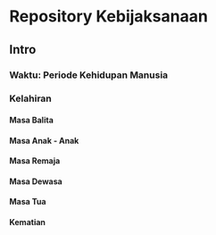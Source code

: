 # Repository Kebijaksanaan

## Intro

### Waktu: Periode Kehidupan Manusia

### Kelahiran

#### Masa Balita

#### Masa Anak - Anak

#### Masa Remaja

#### Masa Dewasa 

#### Masa Tua

#### Kematian
